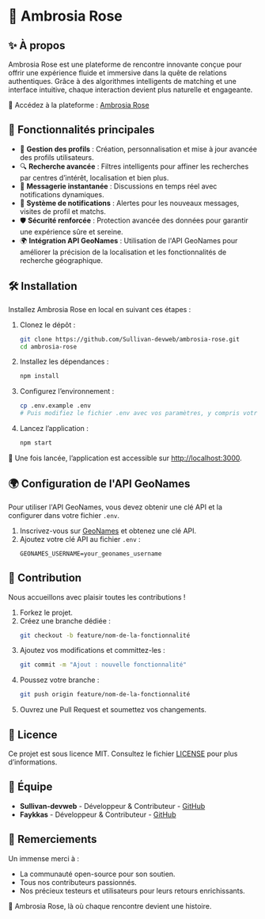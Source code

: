# 🌹 Ambrosia Rose

## ✨ À propos
Ambrosia Rose est une plateforme de rencontre innovante conçue pour offrir une expérience fluide et immersive dans la quête de relations authentiques. Grâce à des algorithmes intelligents de matching et une interface intuitive, chaque interaction devient plus naturelle et engageante.

🔗 Accédez à la plateforme : [Ambrosia Rose](https://ambrosiarose.404cahorsfound.fr/)

## 🚀 Fonctionnalités principales
- 📝 **Gestion des profils** : Création, personnalisation et mise à jour avancée des profils utilisateurs.
- 🔍 **Recherche avancée** : Filtres intelligents pour affiner les recherches par centres d’intérêt, localisation et bien plus.
- 💬 **Messagerie instantanée** : Discussions en temps réel avec notifications dynamiques.
- 🔔 **Système de notifications** : Alertes pour les nouveaux messages, visites de profil et matchs.
- 🛡️ **Sécurité renforcée** : Protection avancée des données pour garantir une expérience sûre et sereine.
- 🌍 **Intégration API GeoNames** : Utilisation de l'API GeoNames pour améliorer la précision de la localisation et les fonctionnalités de recherche géographique.

## 🛠️ Installation
Installez Ambrosia Rose en local en suivant ces étapes :

1. Clonez le dépôt :
   ```bash
   git clone https://github.com/Sullivan-devweb/ambrosia-rose.git
   cd ambrosia-rose
   ```

2. Installez les dépendances :
   ```bash
   npm install
   ```

3. Configurez l’environnement :
   ```bash
   cp .env.example .env
   # Puis modifiez le fichier .env avec vos paramètres, y compris votre clé API GeoNames
   ```

4. Lancez l’application :
   ```bash
   npm start
   ```

📍 Une fois lancée, l’application est accessible sur [http://localhost:3000](http://localhost:3000).

## 🌍 Configuration de l'API GeoNames
Pour utiliser l'API GeoNames, vous devez obtenir une clé API et la configurer dans votre fichier `.env`.

1. Inscrivez-vous sur [GeoNames](http://www.geonames.org/) et obtenez une clé API.
2. Ajoutez votre clé API au fichier `.env` :
   ```plaintext
   GEONAMES_USERNAME=your_geonames_username
   ```

## 🤝 Contribution
Nous accueillons avec plaisir toutes les contributions !

1. Forkez le projet.
2. Créez une branche dédiée :
   ```bash
   git checkout -b feature/nom-de-la-fonctionnalité
   ```
3. Ajoutez vos modifications et committez-les :
   ```bash
   git commit -m "Ajout : nouvelle fonctionnalité"
   ```
4. Poussez votre branche :
   ```bash
   git push origin feature/nom-de-la-fonctionnalité
   ```
5. Ouvrez une Pull Request et soumettez vos changements.

## 📜 Licence
Ce projet est sous licence MIT. Consultez le fichier [LICENSE](./LICENSE) pour plus d’informations.

## 👥 Équipe
- **Sullivan-devweb** - Développeur & Contributeur - [GitHub](https://github.com/Sullivan-devweb)
- **Faykkas** - Développeur & Contributeur - [GitHub](https://github.com/Faykkas)

## 🙏 Remerciements
Un immense merci à :
- La communauté open-source pour son soutien.
- Tous nos contributeurs passionnés.
- Nos précieux testeurs et utilisateurs pour leurs retours enrichissants.

💖 Ambrosia Rose, là où chaque rencontre devient une histoire.
